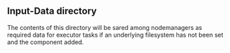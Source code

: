 ## Input-Data directory
The contents of this directory will be sared among nodemanagers as required data for executor tasks if an underlying filesystem has not been set and the component added. 
